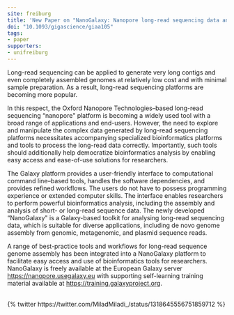 ```yaml
---
site: freiburg
title: 'New Paper on "NanoGalaxy: Nanopore long-read sequencing data analysis in Galaxy"'
doi: "10.1093/gigascience/giaa105"
tags:
- paper
supporters:
- unifreiburg
---
```


Long-read sequencing can be applied to generate very long contigs and even completely assembled genomes at relatively low cost and with minimal sample preparation. As a result, long-read sequencing platforms are becoming more popular. 

In this respect, the Oxford Nanopore Technologies–based long-read sequencing “nanopore" platform is becoming a widely used tool with a broad range of applications and end-users. However, the need to explore and manipulate the complex data generated by long-read sequencing platforms necessitates accompanying specialized bioinformatics platforms and tools to process the long-read data correctly. Importantly, such tools should additionally help democratize bioinformatics analysis by enabling easy access and ease-of-use solutions for researchers.

The Galaxy platform provides a user-friendly interface to computational command line–based tools, handles the software dependencies, and provides refined workflows. The users do not have to possess programming experience or extended computer skills. The interface enables researchers to perform powerful bioinformatics analysis, including the assembly and analysis of short- or long-read sequence data. The newly developed “NanoGalaxy" is a Galaxy-based toolkit for analysing long-read sequencing data, which is suitable for diverse applications, including de novo genome assembly from genomic, metagenomic, and plasmid sequence reads.

A range of best-practice tools and workflows for long-read sequence genome assembly has been integrated into a NanoGalaxy platform to facilitate easy access and use of bioinformatics tools for researchers. NanoGalaxy is freely available at the European Galaxy server https://nanopore.usegalaxy.eu with supporting self-learning training material available at https://training.galaxyproject.org.

<br>
{% twitter https://twitter.com/MiladMiladi_/status/1318645556751859712 %}
